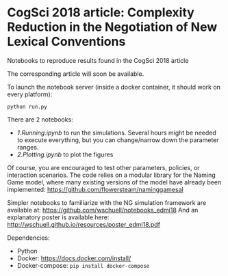 # CogSci 2018 article: Complexity Reduction in the Negotiation of New Lexical Conventions
Notebooks to reproduce results found in the CogSci 2018 article

The corresponding article will soon be available.

To launch the notebook server (inside a docker container, it should work on every platform):
```
python run.py
```

There are 2 notebooks:
* *1.Running.ipynb* to run the simulations. Several hours might be needed to execute everything, but you can change/narrow down the parameter ranges.
* *2.Plotting.ipynb* to plot the figures

Of course, you are encouraged to test other parameters, policies, or interaction scenarios. The code relies on a modular library for the Naming Game model, where many existing versions of the model have already been implemented: https://github.com/flowersteam/naminggamesal

Simpler notebooks to familiarize with the NG simulation framework are available at: https://github.com/wschuell/notebooks_edmi18
And an explanatory poster is available here: http://wschuell.github.io/resources/poster_edmi18.pdf

Dependencies:
* Python
* Docker: https://docs.docker.com/install/
* Docker-compose: `pip install docker-compose`

